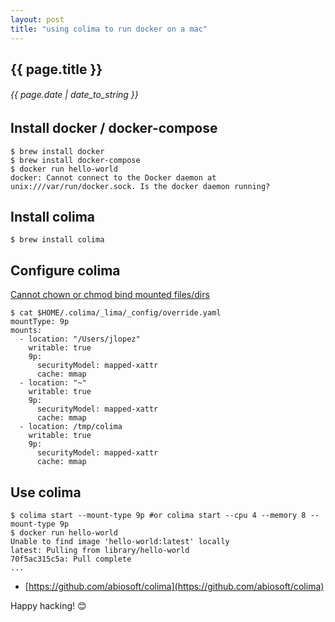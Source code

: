 ```yaml
---
layout: post
title: "using colima to run docker on a mac"
---
```


## {{ page.title }}

###### {{ page.date | date_to_string }}

## Install docker / docker-compose

    $ brew install docker
    $ brew install docker-compose
    $ docker run hello-world
    docker: Cannot connect to the Docker daemon at unix:///var/run/docker.sock. Is the docker daemon running?

## Install colima

    $ brew install colima

## Configure colima

[Cannot chown or chmod bind mounted files/dirs](https://github.com/abiosoft/colima/issues/83#issuecomment-1339269542)

    $ cat $HOME/.colima/_lima/_config/override.yaml
    mountType: 9p
    mounts:
      - location: "/Users/jlopez"
        writable: true
        9p:
          securityModel: mapped-xattr
          cache: mmap
      - location: "~"
        writable: true
        9p:
          securityModel: mapped-xattr
          cache: mmap
      - location: /tmp/colima
        writable: true
        9p:
          securityModel: mapped-xattr
          cache: mmap

## Use colima

    $ colima start --mount-type 9p #or colima start --cpu 4 --memory 8 --mount-type 9p
    $ docker run hello-world
    Unable to find image 'hello-world:latest' locally
    latest: Pulling from library/hello-world
    70f5ac315c5a: Pull complete
    ...

- [https://github.com/abiosoft/colima](https://github.com/abiosoft/colima)

Happy hacking! &#128522;
